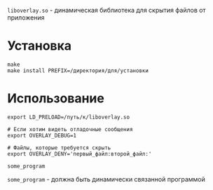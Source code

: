 `liboverlay.so` - динамическая библиотека для скрытия файлов от приложения

# Установка

```
make
make install PREFIX=/директория/для/установки
```

# Использование

```
export LD_PRELOAD=/путь/к/liboverlay.so

# Если хотим видеть отладочные сообщения
export OVERLAY_DEBUG=1

# Файлы, которые требуется скрыть
export OVERLAY_DENY='первый_файл:второй_файл:'

some_program
```

`some_program` - должна быть динамически связанной программой